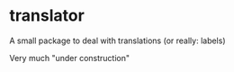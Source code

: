 # translator
A small package to deal with translations (or really: labels)

Very much "under construction"